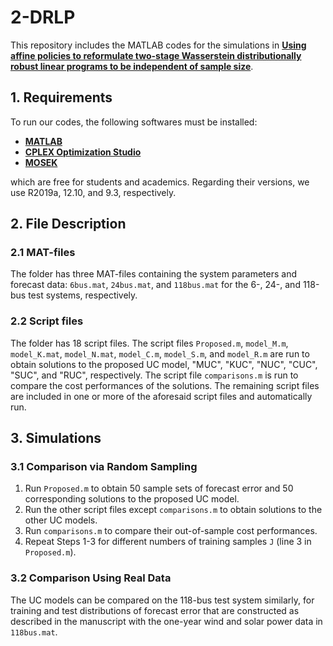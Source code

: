 # 2-DRLP

This repository includes the MATLAB codes for the simulations in **[Using affine policies to reformulate two-stage Wasserstein distributionally robust linear programs to be independent of sample size][paper_link]**.

## 1. Requirements
To run our codes, the following softwares must be installed:
- **[MATLAB][MATLAB]**
- **[CPLEX Optimization Studio][CPLEX]**
- **[MOSEK][MOSEK]**

which are free for students and academics. Regarding their versions, we use R2019a, 12.10, and 9.3, respectively. 

## 2. File Description
### 2.1 MAT-files 
The folder has three MAT-files containing the system parameters and forecast data:
`6bus.mat`, `24bus.mat`, and `118bus.mat` for the 6-, 24-, and 118-bus test systems, respectively.
### 2.2 Script files
The folder has 18 script files. The script files `Proposed.m`, `model_M.m`, `model_K.mat`, `model_N.mat`, `model_C.m`, `model_S.m`, and `model_R.m` are run to obtain solutions to the proposed UC model, "MUC", "KUC", "NUC", "CUC", "SUC", and "RUC", respectively. The script file `comparisons.m` is run to compare the cost performances of the solutions. The remaining script files are included in one or more of the aforesaid script files and automatically run. 

## 3. Simulations 
### 3.1 Comparison via Random Sampling 

1. Run `Proposed.m` to obtain 50 sample sets of forecast error and 50 corresponding solutions to the proposed UC model. 
2. Run the other script files except `comparisons.m` to obtain solutions to the other UC models. 
3. Run `comparisons.m` to compare their out-of-sample cost performances. 
4. Repeat Steps 1-3 for different numbers of training samples `J` (line 3 in `Proposed.m`).

### 3.2 Comparison Using Real Data

The UC models can be compared on the 118-bus test system similarly, for training and test distributions of forecast error that are constructed as described in the manuscript with the one-year wind and solar power data in `118bus.mat`. 

[paper_link]: https://arxiv.org/abs/2301.00191
[MATLAB]: https://matlab.mathworks.com
[CPLEX]: https://www.ibm.com/products/ilog-cplex-optimization-studio
[MOSEK]: https://www.mosek.com/
